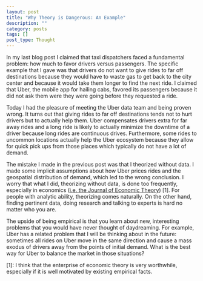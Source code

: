 ```yaml
---
layout: post
title: "Why Theory is Dangerous: An Example"
description: ""
category: posts
tags: []
post_type: Thought
---
```

In my last blog post I claimed that taxi dispatchers faced a fundamental problem: how much to favor drivers versus passengers.  The specific example that I gave was that drivers do not want to give rides to far off destinations because they would have to waste gas to get back to the city center and because it would take them longer to find the next ride. I claimed that Uber, the mobile app for hailing cabs, favored its passengers because it did not ask them were they were going before they requested a ride.

Today I had the pleasure of meeting the Uber data team and being proven wrong. It turns out that giving rides to far off destinations tends not to hurt drivers but to actually help them. Uber compensates drivers extra for far away rides and a long ride is likely to actually minimize the downtime of a driver because long rides are continuous drives. Furthermore, some rides to uncommon locations actually help the Uber ecosystem because they allow for quick pick ups from those places which typically do not have a lot of demand. 

The mistake I made in the previous post was that I theorized without data. I made some implicit assumptions about how Uber prices rides and the geospatial distribution of demand, which led to the wrong conclusion.  I worry that what I did, theorizing without data, is done too frequently, especially in economics ([i.e. the Journal of Economic Theory](http://www.journals.elsevier.com/journal-of-economic-theory/)) [1]. For people with analytic ability, theorizing comes naturally. On the other hand, finding pertinent data, doing research and talking to experts is hard no matter who you are. 

The upside of being empirical is that you learn about new, interesting problems that you would have never thought of daydreaming. For example, Uber has a related problem that I will be thinking about in the future: sometimes all rides on Uber move in the same direction and cause a mass exodus of drivers away from the points of initial demand. What is the best way for Uber to balance the market in those situations?

[1]: I think that the enterprise of economic theory is very worthwhile, especially if it is well motivated by existing empirical facts. 
